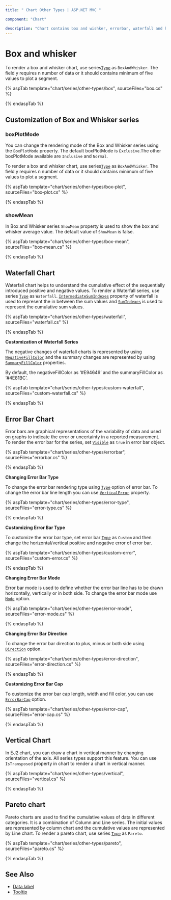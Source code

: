 ```yaml
---
title: " Chart Other Types | ASP.NET MVC "

component: "Chart"

description: "Chart contains box and wishker, errorbar, waterfall and histogram charts and also supports different customization"
---
```


<!-- markdownlint-disable MD036 -->

# Box and whisker

To render a box and whisker chart, use series[`Type`](https://help.syncfusion.com/cr/aspnetcore-js2/Syncfusion.EJ2.Charts.ChartSeries.html#Syncfusion_EJ2_Charts_ChartSeries_Type) as `BoxAndWhisker`.
The field y requires n number of data or it should contains minimum of five values to plot a segment.

{% aspTab template="chart/series/other-types/box", sourceFiles="box.cs" %}

{% endaspTab %}

## Customization of Box and Whisker series

### boxPlotMode

You can change the rendering mode of the Box and Whisker series using the `BoxPlotMode` property.
The default boxPlotMode is `Exclusive`.The other boxPlotMode available are `Inclusive` and `Normal`.

To render a box and whisker chart, use series[`Type`](https://help.syncfusion.com/cr/aspnetcore-js2/Syncfusion.EJ2.Charts.ChartSeries.html#Syncfusion_EJ2_Charts_ChartSeries_Type) as `BoxAndWhisker`.
The field y requires n number of data or it should contains minimum of five values to plot a segment.

{% aspTab template="chart/series/other-types/box-plot", sourceFiles="box-plot.cs" %}

{% endaspTab %}

### showMean

In Box and Whisker series `ShowMean` property is used to show the box and whisker average value. The default value of `ShowMean` is false.

{% aspTab template="chart/series/other-types/box-mean", sourceFiles="box-mean.cs" %}

{% endaspTab %}

## Waterfall Chart

Waterfall chart helps to understand the cumulative effect of the sequentially introduced positive
and negative values. To render a Waterfall series, use series [`Type`](https://help.syncfusion.com/cr/aspnetcore-js2/Syncfusion.EJ2.Charts.ChartSeries.html#Syncfusion_EJ2_Charts_ChartSeries_Type) as
`Waterfall`. [`IntermediateSumIndexes`](https://help.syncfusion.com/cr/aspnetcore-js2/Syncfusion.EJ2.Charts.ChartSeries.html#Syncfusion_EJ2_Charts_ChartSeries_IntermediateSumIndexes)
property of waterfall is used to represent the in between the sum values and
[`SumIndexes`](https://help.syncfusion.com/cr/aspnetcore-js2/Syncfusion.EJ2.Charts.ChartSeries.html#Syncfusion_EJ2_Charts_ChartSeries_SumIndexes)
is used to represent the cumulative sum values.

{% aspTab template="chart/series/other-types/waterfall", sourceFiles="waterfall.cs" %}

{% endaspTab %}

**Customization of Waterfall Series**

The negative changes of waterfall charts is
represented by using [`NegativeFillColor`](https://help.syncfusion.com/cr/aspnetcore-js2/Syncfusion.EJ2.Charts.ChartSeries.html#Syncfusion_EJ2_Charts_ChartSeries_NegativeFillColor)
and the summary changes are represented by using [`SummaryFillColor`](https://help.syncfusion.com/cr/aspnetcore-js2/Syncfusion.EJ2.Charts.ChartSeries.html#Syncfusion_EJ2_Charts_ChartSeries_SummaryFillColor)
properties.

By default, the negativeFillColor as ‘#E94649’ and the summaryFillColor as ‘#4E81BC’.

{% aspTab template="chart/series/other-types/custom-waterfall", sourceFiles="custom-waterfall.cs" %}

{% endaspTab %}

## Error Bar Chart

Error bars are graphical representations of the variability of data and used on graphs to indicate the error or uncertainty in a reported
measurement. To render the error bar for the series, set [`Visible`](https://help.syncfusion.com/cr/aspnetcore-js2/Syncfusion.EJ2.Charts.ChartSeries.html#Syncfusion_EJ2_Charts_ChartSeries_Visible)
as `true` in error bar object.

{% aspTab template="chart/series/other-types/errorbar", sourceFiles="errorbar.cs" %}

{% endaspTab %}

**Changing Error Bar Type**

To change the error bar rendering type using [`Type`](https://help.syncfusion.com/cr/aspnetcore-js2/Syncfusion.EJ2.Charts.ChartSeries.html#Syncfusion_EJ2_Charts_ChartSeries_Type)
option of error bar. To change the error bar line length you can use [`VerticalError`](https://help.syncfusion.com/cr/aspnetcore-js2/Syncfusion.EJ2.Charts.ChartSeries.html)
property.

{% aspTab template="chart/series/other-types/error-type", sourceFiles="error-type.cs" %}

{% endaspTab %}

**Customizing Error Bar Type**

To customize the error bar type, set error bar [`Type`](https://help.syncfusion.com/cr/aspnetcore-js2/Syncfusion.EJ2.Charts.ChartSeries.html#Syncfusion_EJ2_Charts_ChartSeries_Type) as `Custom` and
then change the horizontal/vertical positive and negative error of error bar.

{% aspTab template="chart/series/other-types/custom-error", sourceFiles="custom-error.cs" %}

{% endaspTab %}

**Changing Error Bar Mode**

Error bar mode is used to define whether the error bar line has to be drawn horizontally, vertically or in both side.
To change the error bar mode use [`Mode`](https://help.syncfusion.com/cr/aspnetcore-js2/Syncfusion.EJ2.Charts.ChartSeries.html) option.

{% aspTab template="chart/series/other-types/error-mode", sourceFiles="error-mode.cs" %}

{% endaspTab %}

**Changing Error Bar Direction**

To change the error bar direction to plus, minus or both side using [`Direction`](https://help.syncfusion.com/cr/aspnetcore-js2/Syncfusion.EJ2.Charts.ChartSeries.html) option.

{% aspTab template="chart/series/other-types/error-direction", sourceFiles="error-direction.cs" %}

{% endaspTab %}

**Customizing Error Bar Cap**

To customize the error bar cap length, width and fill color, you can use [`ErrorBarCap`](https://help.syncfusion.com/cr/aspnetcore-js2/Syncfusion.EJ2.Charts.ChartSeries.html) option.

{% aspTab template="chart/series/other-types/error-cap", sourceFiles="error-cap.cs" %}

{% endaspTab %}

## Vertical Chart

In EJ2 chart, you can draw a chart in vertical manner by changing orientation of the axis. All series types support this feature.
You can use `IsTransposed` property in chart to render a chart in vertical manner.

{% aspTab template="chart/series/other-types/vertical", sourceFiles="vertical.cs" %}

{% endaspTab %}

## Pareto chart

Pareto charts are used to find the cumulative values of data in different categories. It is a combination of Column and Line series.
The initial values are represented by column chart and the cumulative values are represented by Line chart.
To render a pareto chart, use series [`Type`](https://help.syncfusion.com/cr/aspnetcore-js2/Syncfusion.EJ2.Charts.ChartSeries.html#Syncfusion_EJ2_Charts_ChartSeries_Type) as `Pareto`.

{% aspTab template="chart/series/other-types/pareto", sourceFiles="pareto.cs" %}

{% endaspTab %}

## See Also

* [Data label](https://help.syncfusion.com/cr/aspnetmvc-js2/Syncfusion.EJ2.Charts.ChartDataLabelSettings.html)
* [Tooltip](https://help.syncfusion.com/cr/aspnetmvc-js2/Syncfusion.EJ2.Charts.ChartTooltipSettings.html)
